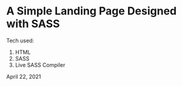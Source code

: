 # A Simple Landing Page Designed with SASS

Tech used:

1. HTML
2. SASS
3. Live SASS Compiler

April 22, 2021
